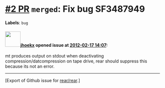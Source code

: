 [\#2 PR](https://github.com/rear/rear/pull/2) `merged`: Fix bug SF3487949
=========================================================================

**Labels**: `bug`

#### <img src="https://avatars.githubusercontent.com/u/783473?v=4" width="50">[jhoekx](https://github.com/jhoekx) opened issue at [2012-02-17 14:07](https://github.com/rear/rear/pull/2):

mt produces output on stdout when deactivating
compression/datcompression on tape drive, rear should suppress this
because its not an error.

------------------------------------------------------------------------

\[Export of Github issue for
[rear/rear](https://github.com/rear/rear).\]
